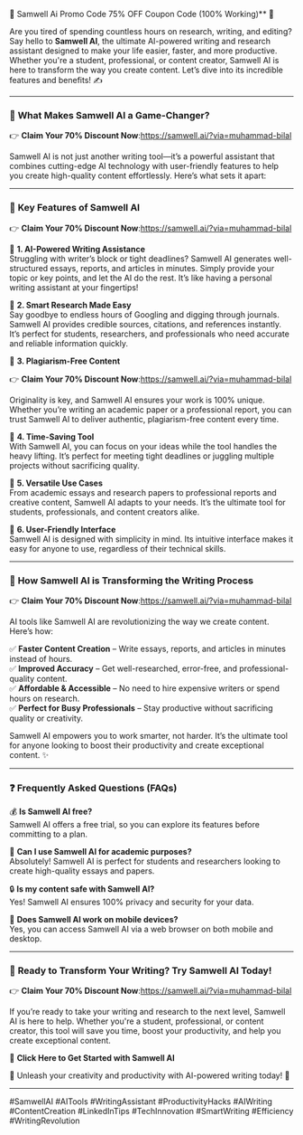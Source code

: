 🚀 Samwell Ai Promo Code 75% OFF Coupon Code (100% Working)** 🎉  

Are you tired of spending countless hours on research, writing, and editing? Say hello to **Samwell AI**, the ultimate AI-powered writing and research assistant designed to make your life easier, faster, and more productive. Whether you're a student, professional, or content creator, Samwell AI is here to transform the way you create content. Let’s dive into its incredible features and benefits! ✍️  

---

### 🌟 **What Makes Samwell AI a Game-Changer?**  

👉 **Claim Your 70% Discount Now**:https://samwell.ai/?via=muhammad-bilal

Samwell AI is not just another writing tool—it’s a powerful assistant that combines cutting-edge AI technology with user-friendly features to help you create high-quality content effortlessly. Here’s what sets it apart:  

---

### 🔑 **Key Features of Samwell AI**  

👉 **Claim Your 70% Discount Now**:https://samwell.ai/?via=muhammad-bilal

🔹 **1. AI-Powered Writing Assistance**  
Struggling with writer’s block or tight deadlines? Samwell AI generates well-structured essays, reports, and articles in minutes. Simply provide your topic or key points, and let the AI do the rest. It’s like having a personal writing assistant at your fingertips!  

🔹 **2. Smart Research Made Easy**  
Say goodbye to endless hours of Googling and digging through journals. Samwell AI provides credible sources, citations, and references instantly. It’s perfect for students, researchers, and professionals who need accurate and reliable information quickly.  

🔹 **3. Plagiarism-Free Content**  

👉 **Claim Your 70% Discount Now**:https://samwell.ai/?via=muhammad-bilal

Originality is key, and Samwell AI ensures your work is 100% unique. Whether you’re writing an academic paper or a professional report, you can trust Samwell AI to deliver authentic, plagiarism-free content every time.  

🔹 **4. Time-Saving Tool**  
With Samwell AI, you can focus on your ideas while the tool handles the heavy lifting. It’s perfect for meeting tight deadlines or juggling multiple projects without sacrificing quality.  

🔹 **5. Versatile Use Cases**  
From academic essays and research papers to professional reports and creative content, Samwell AI adapts to your needs. It’s the ultimate tool for students, professionals, and content creators alike.  

🔹 **6. User-Friendly Interface**  
Samwell AI is designed with simplicity in mind. Its intuitive interface makes it easy for anyone to use, regardless of their technical skills.  

---

### 📢 **How Samwell AI is Transforming the Writing Process**  

👉 **Claim Your 70% Discount Now**:https://samwell.ai/?via=muhammad-bilal

AI tools like Samwell AI are revolutionizing the way we create content. Here’s how:  

✅ **Faster Content Creation** – Write essays, reports, and articles in minutes instead of hours.  
✅ **Improved Accuracy** – Get well-researched, error-free, and professional-quality content.  
✅ **Affordable & Accessible** – No need to hire expensive writers or spend hours on research.  
✅ **Perfect for Busy Professionals** – Stay productive without sacrificing quality or creativity.  

Samwell AI empowers you to work smarter, not harder. It’s the ultimate tool for anyone looking to boost their productivity and create exceptional content. ✨  

---

### ❓ **Frequently Asked Questions (FAQs)**  

💰 **Is Samwell AI free?**  
Samwell AI offers a free trial, so you can explore its features before committing to a plan.  

📝 **Can I use Samwell AI for academic purposes?**  
Absolutely! Samwell AI is perfect for students and researchers looking to create high-quality essays and papers.  

🔒 **Is my content safe with Samwell AI?**  
Yes! Samwell AI ensures 100% privacy and security for your data.  

📱 **Does Samwell AI work on mobile devices?**  
Yes, you can access Samwell AI via a web browser on both mobile and desktop.  

---

### 🎉 **Ready to Transform Your Writing? Try Samwell AI Today!**  

👉 **Claim Your 70% Discount Now**:https://samwell.ai/?via=muhammad-bilal

If you’re ready to take your writing and research to the next level, Samwell AI is here to help. Whether you're a student, professional, or content creator, this tool will save you time, boost your productivity, and help you create exceptional content.  

🔗 **Click Here to Get Started with Samwell AI**  

📝 Unleash your creativity and productivity with AI-powered writing today! 🚀  

---

#SamwellAI #AITools #WritingAssistant #ProductivityHacks #AIWriting #ContentCreation #LinkedInTips #TechInnovation #SmartWriting #Efficiency #WritingRevolution
